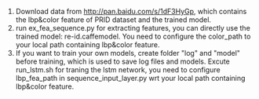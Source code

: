 1. Download data from http://pan.baidu.com/s/1dF3HyGp, which contains the lbp&color feature of PRID dataset and the trained model.
2. run ex_fea_sequence.py for extracting features, you can directly use the trained model: re-id.caffemodel. You need to configure the color_path to your local path containing lbp&color feature.
3. If you want to train your own models, create folder "log" and "model" before training, which is used to save log files and models. Excute run_lstm.sh for traning the lstm network, you need to configure lbp_fea_path in sequence_input_layer.py wrt your local path containing lbp&color feature.


